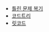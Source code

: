 - [틀린 문제 복기](https://docs.google.com/spreadsheets/d/1WLdEADCg1MdYhyplaXwOi_udwoeD1AjqvyBLAc0A5D4/edit?gid=1047365118#gid=1047365118)
- [코드트리](https://github.com/JasonSong97/CodeTree)
- [릿코드](https://leetcode.com/problemset/)
